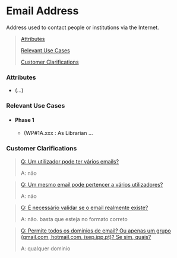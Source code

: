 # Email Address

Address used to contact people or institutions via the Internet.

> [Attributes](#attributes)
>
> [Relevant Use Cases](#Relevant-Use-Cases)
>
> [Customer Clarifications](#Customer-Clarifications)

### Attributes
- (...)


### Relevant Use Cases
- #### Phase 1
    - (WP#1A.xxx : As Librarian ...

### Customer Clarifications

>[Q: Um utilizador pode ter vários emails? ](https://moodle.isep.ipp.pt/mod/forum/discuss.php?d=28876#p36472)
>
>A: não

>[Q: Um mesmo email pode pertencer a vários utilizadores?](https://moodle.isep.ipp.pt/mod/forum/discuss.php?d=28876#p36472)
>
>A: não

>[Q: É necessário validar se o email realmente existe?](https://moodle.isep.ipp.pt/mod/forum/discuss.php?d=28876#p36472)
>
>A: não. basta que esteja no formato correto

>[Q: Permite todos os dominios de email? Ou apenas um grupo (gmail.com, hotmail.com, isep.ipp.pt)? Se sim, quais? ](https://moodle.isep.ipp.pt/mod/forum/discuss.php?d=28876#p36472)
>
>A: qualquer dominio
